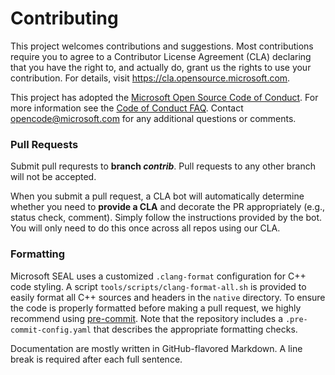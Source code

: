 # Contributing

This project welcomes contributions and suggestions.
Most contributions require you to agree to a Contributor License Agreement (CLA) declaring that you have the right to, and actually do, grant us the rights to use your contribution.
For details, visit https://cla.opensource.microsoft.com.

This project has adopted the [Microsoft Open Source Code of Conduct](https://opensource.microsoft.com/codeofconduct/).
For more information see the [Code of Conduct FAQ](https://opensource.microsoft.com/codeofconduct/faq/).
Contact [opencode@microsoft.com](mailto:opencode@microsoft.com) for any additional questions or comments.

### Pull Requests

Submit pull requrests to **branch *contrib***.
Pull requests to any other branch will not be accepted.

When you submit a pull request, a CLA bot will automatically determine whether you need to **provide a CLA** and decorate the PR appropriately (e.g., status check, comment).
Simply follow the instructions provided by the bot. You will only need to do this once across all repos using our CLA.

### Formatting

Microsoft SEAL uses a customized `.clang-format` configuration for C++ code styling.
A script `tools/scripts/clang-format-all.sh` is provided to easily format all C++ sources and headers in the `native` directory.
To ensure the code is properly formatted before making a pull request, we highly recommend using [pre-commit](https://pre-commit.com/).
Note that the repository includes a `.pre-commit-config.yaml` that describes the appropriate formatting checks.

Documentation are mostly written in GitHub-flavored Markdown.
A line break is required after each full sentence.
